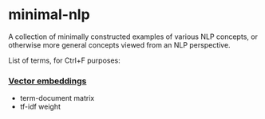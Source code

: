 # minimal-nlp

A collection of minimally constructed examples of various NLP concepts, or otherwise more general concepts viewed from an NLP perspective. 

List of terms, for Ctrl+F purposes:
### [Vector embeddings](https://github.com/rumbata2/minimal-nlp/blob/master/Vector%20Embeddings.md)
- term-document matrix
- tf-idf weight